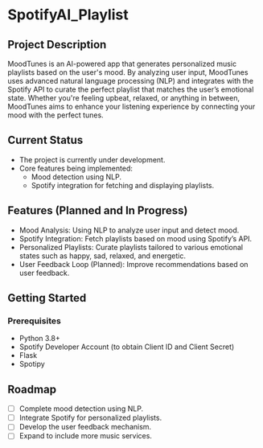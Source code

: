 # SpotifyAI_Playlist

## Project Description
MoodTunes is an AI-powered app that generates personalized music playlists based on the user's mood. By analyzing user input, MoodTunes uses advanced natural language processing (NLP) and integrates with the Spotify API to curate the perfect playlist that matches the user’s emotional state. Whether you're feeling upbeat, relaxed, or anything in between, MoodTunes aims to enhance your listening experience by connecting your mood with the perfect tunes.

## Current Status
- The project is currently under development.
- Core features being implemented:
    - Mood detection using NLP.
    - Spotify integration for fetching and displaying playlists.
## Features (Planned and In Progress)
- Mood Analysis: Using NLP to analyze user input and detect mood.
- Spotify Integration: Fetch playlists based on mood using Spotify’s API.
- Personalized Playlists: Curate playlists tailored to various emotional states such as happy, sad, relaxed, and energetic.
- User Feedback Loop (Planned): Improve recommendations based on user feedback.
## Getting Started
### Prerequisites
- Python 3.8+
- Spotify Developer Account (to obtain Client ID and Client Secret)
- Flask
- Spotipy

## Roadmap
- [ ] Complete mood detection using NLP.
- [ ] Integrate Spotify for personalized playlists.
- [ ] Develop the user feedback mechanism.
- [ ] Expand to include more music services.
